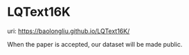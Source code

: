 # LQText16K

uri: https://baolongliu.github.io/LQText16K/


When the paper is accepted, our dataset will be made public.